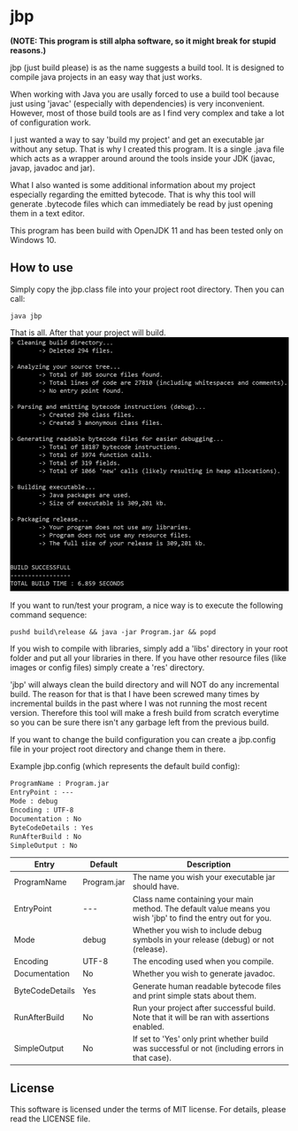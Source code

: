 # jbp

**(NOTE: This program is still alpha software, so it might break for stupid reasons.)**

jbp (just build please) is as the name suggests a build tool. It is designed to
compile java projects in an easy way that just works.

When working with Java you are usally forced to use a build tool because
just using 'javac' (especially with dependencies) is very inconvenient. However, most of those build tools are
as I find very complex and take a lot of configuration work.

I just wanted a way to say 'build my project' and get an executable jar without any setup.
That is why I created this program. It is a single .java file which acts as a wrapper around
around the tools inside your JDK (javac, javap, javadoc and jar).

What I also wanted is some additional information about my project especially regarding the emitted bytecode.
That is why this tool will generate .bytecode files which can immediately be read by just opening them in a
text editor.

This program has been build with OpenJDK 11 and has been tested only on Windows 10.

## How to use

Simply copy the jbp.class file into your project root directory. Then you can call:
```
java jbp
```

That is all. After that your project will build.
![output](image.PNG)

If you want to run/test your program, a nice way is to execute the following command sequence:
```
pushd build\release && java -jar Program.jar && popd
```

If you wish to compile with libraries, simply add a 'libs' directory in your root folder and put
all your libraries in there.
If you have other resource files (like images or config files) simply create a 'res' directory.

'jbp' will always clean the build directory and will NOT do any incremental build. The reason for that is that I have been
screwed many times by incremental builds in the past where I was not running the most recent version.
Therefore this tool will make a fresh build from scratch everytime so you can be sure there isn't any garbage left from
the previous build.

If you want to change the build configuration you can create a jbp.config file in your project root directory
and change them in there.

Example jbp.config (which represents the default build config):
```
ProgramName : Program.jar
EntryPoint : ---
Mode : debug
Encoding : UTF-8
Documentation : No
ByteCodeDetails : Yes
RunAfterBuild : No
SimpleOutput : No
```

| Entry | Default | Description |
| --- | --- | --- |
| ProgramName | Program.jar | The name you wish your executable jar should have. |
| EntryPoint | --- | Class name containing your main method. The default value means you wish 'jbp' to find the entry out for you. |
| Mode | debug | Whether you wish to include debug symbols in your release (debug) or not (release). |
| Encoding | UTF-8 | The encoding used when you compile. |
| Documentation | No | Whether you wish to generate javadoc. |
| ByteCodeDetails | Yes | Generate human readable bytecode files and print simple stats about them. |
| RunAfterBuild | No | Run your project after successful build. Note that it will be ran with assertions enabled. |
| SimpleOutput | No | If set to 'Yes' only print whether build was successful or not (including errors in that case). |

## License

This software is licensed under the terms of MIT license.
For details, please read the LICENSE file.
